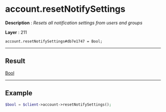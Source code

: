 # account.resetNotifySettings

**Description** : *Resets all notification settings from users and groups*

**Layer** : 211

```tl
account.resetNotifySettings#db7e1747 = Bool;
```

---

## Result

[Bool](type/Bool)

---

## Example

```php
$bool = $client->account->resetNotifySettings();
```